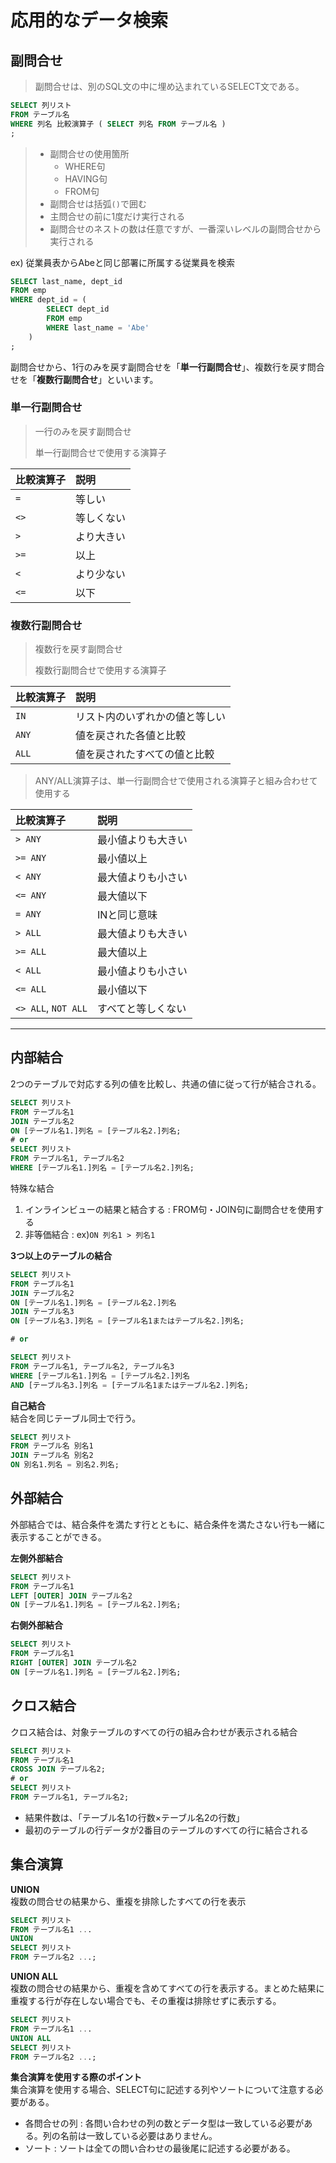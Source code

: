 # 応用的なデータ検索

## 副問合せ
> 副問合せは、別のSQL文の中に埋め込まれているSELECT文である。
```sql
SELECT 列リスト
FROM テーブル名
WHERE 列名 比較演算子 ( SELECT 列名 FROM テーブル名 )
;
```

> - 副問合せの使用箇所
>     - WHERE句
>     - HAVING句
>     - FROM句
> - 副問合せは括弧`()`で囲む
> - 主問合せの前に1度だけ実行される
> - 副問合せのネストの数は任意ですが、一番深いレベルの副問合せから実行される

ex) 従業員表からAbeと同じ部署に所属する従業員を検索
```sql
SELECT last_name, dept_id 
FROM emp
WHERE dept_id = ( 
		SELECT dept_id
	    FROM emp
	    WHERE last_name = 'Abe'
    )
;
```

副問合せから、1行のみを戻す副問合せを「**単一行副問合せ**」、複数行を戻す問合せを「**複数行副問合せ**」といいます。

### 単一行副問合せ
> 一行のみを戻す副問合せ
> 
> 単一行副問合せで使用する演算子
>
| 比較演算子 | 説明 |
|:------|:-----|
| `=` | 等しい |
| `<>` | 等しくない |
| `>` | より大きい |
| `>=` | 以上 |
| `<` | より少ない |
| `<=` | 以下 |

### 複数行副問合せ
> 複数行を戻す副問合せ
> 
> 複数行副問合せで使用する演算子

| 比較演算子 | 説明 |
|:------|:-----|
| `IN` | リスト内のいずれかの値と等しい |
| `ANY` | 値を戻された各値と比較 |
| `ALL` | 値を戻されたすべての値と比較 |

> ANY/ALL演算子は、単一行副問合せで使用される演算子と組み合わせて使用する

| 比較演算子 | 説明 |
|:------|:-----|
| `> ANY` | 最小値よりも大きい |
| `>= ANY` | 最小値以上 |
| `< ANY` | 最大値よりも小さい |
| `<= ANY` | 最大値以下 |
| `= ANY` | INと同じ意味 |
| `> ALL` | 最大値よりも大きい |
| `>= ALL` | 最大値以上 |
| `< ALL` | 最小値よりも小さい |
| `<= ALL` | 最小値以下 |
| `<> ALL`, `NOT ALL` | すべてと等しくない |


---
## 内部結合
2つのテーブルで対応する列の値を比較し、共通の値に従って行が結合される。

```sql
SELECT 列リスト
FROM テーブル名1
JOIN テーブル名2
ON [テーブル名1.]列名 = [テーブル名2.]列名;
# or
SELECT 列リスト
FROM テーブル名1, テーブル名2
WHERE [テーブル名1.]列名 = [テーブル名2.]列名;
```

特殊な結合

 1. インラインビューの結果と結合する : FROM句・JOIN句に副問合せを使用する
 2. 非等価結合 : ex)`ON 列名1 > 列名1`

**3つ以上のテーブルの結合**<br>
```sql
SELECT 列リスト
FROM テーブル名1
JOIN テーブル名2
ON [テーブル名1.]列名 = [テーブル名2.]列名
JOIN テーブル名3
ON [テーブル名3.]列名 = [テーブル名1またはテーブル名2.]列名;

# or 

SELECT 列リスト
FROM テーブル名1, テーブル名2, テーブル名3
WHERE [テーブル名1.]列名 = [テーブル名2.]列名
AND [テーブル名3.]列名 = [テーブル名1またはテーブル名2.]列名;
```

**自己結合**<br>
結合を同じテーブル同士で行う。
```sql
SELECT 列リスト
FROM テーブル名 別名1
JOIN テーブル名 別名2
ON 別名1.列名 = 別名2.列名;
```

## 外部結合
外部結合では、結合条件を満たす行とともに、結合条件を満たさない行も一緒に表示することができる。

**左側外部結合**<br>
```sql
SELECT 列リスト
FROM テーブル名1
LEFT [OUTER] JOIN テーブル名2
ON [テーブル名1.]列名 = [テーブル名2.]列名;
```

**右側外部結合**<br>
```sql
SELECT 列リスト
FROM テーブル名1
RIGHT [OUTER] JOIN テーブル名2
ON [テーブル名1.]列名 = [テーブル名2.]列名;
```

## クロス結合
クロス結合は、対象テーブルのすべての行の組み合わせが表示される結合
```sql
SELECT 列リスト
FROM テーブル名1
CROSS JOIN テーブル名2;
# or 
SELECT 列リスト
FROM テーブル名1, テーブル名2;
```

 - 結果件数は、「テーブル名1の行数×テーブル名2の行数」
 - 最初のテーブルの行データが2番目のテーブルのすべての行に結合される

## 集合演算

**UNION**<br>
複数の問合せの結果から、重複を排除したすべての行を表示

```sql
SELECT 列リスト
FROM テーブル名1 ...
UNION
SELECT 列リスト
FROM テーブル名2 ...;
```

**UNION ALL**<br>
複数の問合せの結果から、重複を含めてすべての行を表示する。まとめた結果に重複する行が存在しない場合でも、その重複は排除せずに表示する。

```sql
SELECT 列リスト
FROM テーブル名1 ...
UNION ALL
SELECT 列リスト
FROM テーブル名2 ...;
```

**集合演算を使用する際のポイント**<br>
集合演算を使用する場合、SELECT句に記述する列やソートについて注意する必要がある。

 - 各問合せの列 : 各問い合わせの列の数とデータ型は一致している必要がある。列の名前は一致している必要はありません。
 - ソート : ソートは全ての問い合わせの最後尾に記述する必要がある。




